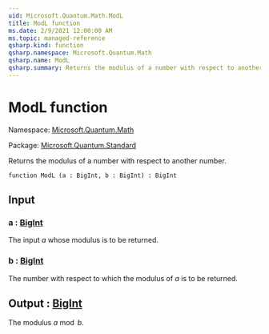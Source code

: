 ```yaml
---
uid: Microsoft.Quantum.Math.ModL
title: ModL function
ms.date: 2/9/2021 12:00:00 AM
ms.topic: managed-reference
qsharp.kind: function
qsharp.namespace: Microsoft.Quantum.Math
qsharp.name: ModL
qsharp.summary: Returns the modulus of a number with respect to another number.
---
```


# ModL function

Namespace: [Microsoft.Quantum.Math](xref:Microsoft.Quantum.Math)

Package: [Microsoft.Quantum.Standard](https://nuget.org/packages/Microsoft.Quantum.Standard)


Returns the modulus of a number with respect to another number.

```qsharp
function ModL (a : BigInt, b : BigInt) : BigInt
```


## Input

### a : [BigInt](xref:microsoft.quantum.lang-ref.bigint)

The input $a$ whose modulus is to be returned.


### b : [BigInt](xref:microsoft.quantum.lang-ref.bigint)

The number with respect to which the modulus of $a$ is to be returned.



## Output : [BigInt](xref:microsoft.quantum.lang-ref.bigint)

The modulus $a \bmod b$.